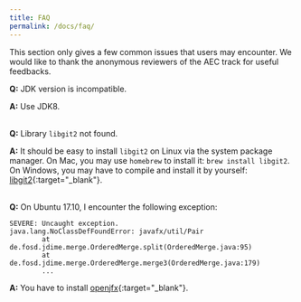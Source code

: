 ```yaml
---
title: FAQ
permalink: /docs/faq/
---
```


This section only gives a few common issues that users may encounter.
We would like to thank the anonymous reviewers of the AEC track for useful feedbacks.

**Q:** JDK version is incompatible.

**A:** Use JDK8.
<br/><br/>

**Q:** Library `libgit2` not found.

**A:** It should be easy to install `libgit2` on Linux via the system package manager.
On Mac, you may use `homebrew` to install it: `brew install libgit2`.
On Windows, you may have to compile and install it by yourself: 
[libgit2](https://github.com/libgit2/libgit2){:target="_blank"}.
<br/><br/>

**Q:** On Ubuntu 17.10, I encounter the following exception:
```
SEVERE: Uncaught exception.
java.lang.NoClassDefFoundError: javafx/util/Pair
        at de.fosd.jdime.merge.OrderedMerge.split(OrderedMerge.java:95)
        at de.fosd.jdime.merge.OrderedMerge.merge3(OrderedMerge.java:179)
        ...
```

**A:** You have to install
[openjfx](http://openjdk.java.net/projects/openjfx/getting-started.html){:target="_blank"}.
<br/><br/>